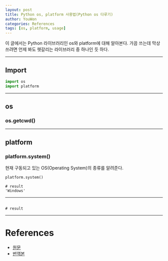 ```yaml
---
layout: post
title: Python os, platform 사용법(Python os 다루기)
author: YouWon
categories: References
tags: [os, platform, usage]
---
```


이 글에서는 Python 라이브러리인 os와 platform에 대해 알아본다. 가끔 쓰는데 막상 쓰려면 언제 봐도 헷갈리는 라이브러리 중 하나인 듯 하다.

---

## Import

```python
import os
import platform
```

---

## os


### os.getcwd()



---

## platform


### platform.system()

현재 구동되고 있는 OS(Operating System)의 종류를 알려준다.

```python
platform.system()
```
```
# result
'Windows'
```



---


```python

```
```
# result

```





---

# References

- [원문](https://docs.python.org/3/library/argparse.html)
- [번역본](https://docs.python.org/ko/3.7/library/argparse.html)